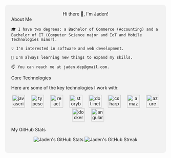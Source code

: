 <div style="background-color: #f2f2f2; padding: 20px; border-radius: 10px;">
<div align="center">
Hi there 👋, I'm Jaden!

</div>
About Me

    🎓 I have two degrees: a Bachelor of Commerce (Accounting) and a Bachelor of IT (Computer Science major and IoT and Mobile Technologies minor).

    💡 I'm interested in software and web development.

    🌱 I'm always learning new things to expand my skills.

    📫 You can reach me at jaden.dep@gmail.com.

Core Technologies

Here are some of the key technologies I work with:

<p align="center">
<img src="https://skillicons.dev/icons?i=js" height="40" alt="javascript logo"  />
  <img width="12" />
  <img src="https://cdn.jsdelivr.net/gh/devicons/devicon/icons/typescript/typescript-original.svg" height="40" alt="typescript logo"  />
  <img width="12" />
  <img src="https://cdn.jsdelivr.net/gh/devicons/devicon/icons/react/react-original.svg" height="40" alt="react logo"  />
  <img width="12" />
  <img src="https://cdn.jsdelivr.net/gh/devicons/devicon/icons/storybook/storybook-original.svg" height="40" alt="storybook logo"  />
  <img width="12" />
  <img src="https://skillicons.dev/icons?i=dotnet" height="40" alt="dot-net logo"  />
  <img width="12" />
  <img src="https://skillicons.dev/icons?i=cs" height="40" alt="csharp logo"  />
  <img width="12" />
  <img src="https://skillicons.dev/icons?i=aws" height="40" alt="amazonwebservices logo"  />
  <img width="12" />
  <img src="https://skillicons.dev/icons?i=azure" height="40" alt="azure logo"  />
  <img width="12" />
  <img src="https://skillicons.dev/icons?i=docker" height="40" alt="docker logo"  />
  <img width="12" />
  <img src="https://skillicons.dev/icons?i=angular" height="40" alt="angularjs logo"  />
</p>
My GitHub Stats

<p align="center">
<img src="https://github-readme-stats.vercel.app/api?username=jdepe&show_icons=true&locale=en" alt="Jaden's GitHub Stats" />
<img src="https://github-readme-streak-stats.herokuapp.com/?user=jdepe&" alt="Jaden's GitHub Streak" />
</p>

</div>
